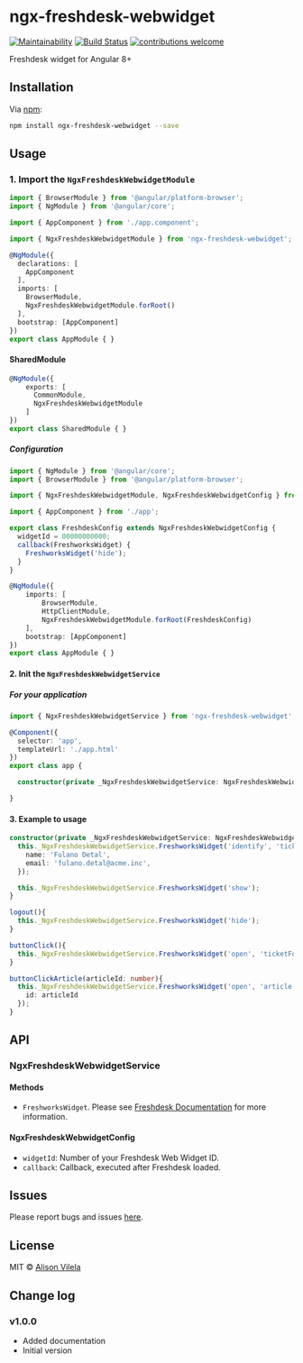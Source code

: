 # ngx-freshdesk-webwidget

[![Maintainability](https://api.codeclimate.com/v1/badges/75bc5877b3bf6939fe44/maintainability)](https://codeclimate.com/github/AlisonVilela/ngx-freshdesk-webwidget/maintainability)
[![Build Status](https://travis-ci.org/AlisonVilela/ngx-freshdesk-webwidget.svg?branch=master)](https://travis-ci.org/AlisonVilela/ngx-freshdesk-webwidget)
[![contributions welcome](https://img.shields.io/badge/contributions-welcome-brightgreen.svg?style=flat)](https://github.com/AlisonVilela/ngx-freshdesk-webwidget/issues)

Freshdesk widget for Angular 8+

## Installation

Via [npm](https://www.npmjs.com/package/ngx-freshdesk-webwidget):

```bash
npm install ngx-freshdesk-webwidget --save
```

## Usage

### 1. Import the `NgxFreshdeskWebwidgetModule`

```ts
import { BrowserModule } from '@angular/platform-browser';
import { NgModule } from '@angular/core';

import { AppComponent } from './app.component';

import { NgxFreshdeskWebwidgetModule } from 'ngx-freshdesk-webwidget';

@NgModule({
  declarations: [
    AppComponent
  ],
  imports: [
    BrowserModule,
    NgxFreshdeskWebwidgetModule.forRoot()
  ],
  bootstrap: [AppComponent]
})
export class AppModule { }
```

#### SharedModule

```ts
@NgModule({
    exports: [
      CommonModule,
      NgxFreshdeskWebwidgetModule
    ]
})
export class SharedModule { }
```

##### Configuration

```ts
import { NgModule } from '@angular/core';
import { BrowserModule } from '@angular/platform-browser';

import { NgxFreshdeskWebwidgetModule, NgxFreshdeskWebwidgetConfig } from 'ngx-freshdesk-webwidget';

import { AppComponent } from './app';

export class FreshdeskConfig extends NgxFreshdeskWebwidgetConfig {
  widgetId = 00000000000;
  callback(FreshworksWidget) {
    FreshworksWidget('hide');
  }
}

@NgModule({
    imports: [
        BrowserModule,
        HttpClientModule,
        NgxFreshdeskWebwidgetModule.forRoot(FreshdeskConfig)
    ],
    bootstrap: [AppComponent]
})
export class AppModule { }
```

#### 2. Init the `NgxFreshdeskWebwidgetService`

##### For your application

```ts
import { NgxFreshdeskWebwidgetService } from 'ngx-freshdesk-webwidget';

@Component({
  selector: 'app',
  templateUrl: './app.html'
})
export class app {

  constructor(private _NgxFreshdeskWebwidgetService: NgxFreshdeskWebwidgetService) { }

}
```

#### 3. Example to usage

```ts
constructor(private _NgxFreshdeskWebwidgetService: NgxFreshdeskWebwidgetService) {
  this._NgxFreshdeskWebwidgetService.FreshworksWidget('identify', 'ticketForm', {
    name: 'Fulano Detal',
    email: 'fulano.detal@acme.inc',
  });

  this._NgxFreshdeskWebwidgetService.FreshworksWidget('show');
}

logout(){
  this._NgxFreshdeskWebwidgetService.FreshworksWidget('hide');
}
```

```ts
buttonClick(){
  this._NgxFreshdeskWebwidgetService.FreshworksWidget('open', 'ticketForm');
}
```

```ts
buttonClickArticle(articleId: number){
  this._NgxFreshdeskWebwidgetService.FreshworksWidget('open', 'article', {
    id: articleId
  });
}
```

## API

### NgxFreshdeskWebwidgetService

#### Methods

- `FreshworksWidget`. Please see [Freshdesk Documentation](https://developers.freshdesk.com/widget-api) for more information.

#### NgxFreshdeskWebwidgetConfig

- `widgetId`: Number of your Freshdesk Web Widget ID.
- `callback`: Callback, executed after Freshdesk loaded.

## Issues

Please report bugs and issues [here](https://github.com/AlisonVilela/ngx-freshdesk-webwidget/issues).

## License

MIT © [Alison Vilela](https://github.com/AlisonVilela)

## Change log

### v1.0.0

- Added documentation
- Initial version
